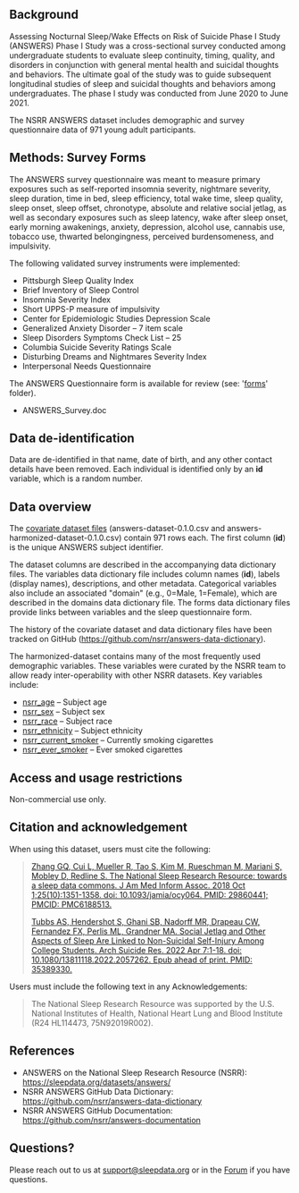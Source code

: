 ## Background
Assessing Nocturnal Sleep/Wake Effects on Risk of Suicide Phase I Study (ANSWERS) Phase I Study was a cross-sectional survey conducted among undergraduate students to evaluate sleep continuity, timing, quality, and disorders in conjunction with general mental health and suicidal thoughts and behaviors. The ultimate goal of the study was to guide subsequent longitudinal studies of sleep and suicidal thoughts and behaviors among undergraduates. The phase I study was conducted from June 2020 to June 2021.

The NSRR ANSWERS dataset includes demographic and survey questionnaire data of 971 young adult participants.

## Methods: Survey Forms

The ANSWERS survey questionnaire was meant to measure primary exposures such as self-reported insomnia severity, nightmare severity, sleep duration, time in bed, sleep efficiency, total wake time, sleep quality, sleep onset, sleep offset, chronotype, absolute and relative social jetlag, as well as secondary exposures such as sleep latency, wake after sleep onset, early morning awakenings, anxiety, depression, alcohol use, cannabis use, tobacco use, thwarted belongingness, perceived burdensomeness, and impulsivity.

The following validated survey instruments were implemented:

-	Pittsburgh Sleep Quality Index
-	Brief Inventory of Sleep Control
-	Insomnia Severity Index
-	Short UPPS-P measure of impulsivity
-	Center for Epidemiologic Studies Depression Scale
-	Generalized Anxiety Disorder – 7 item scale
-	Sleep Disorders Symptoms Check List – 25
-	Columbia Suicide Severity Ratings Scale
-	Disturbing Dreams and Nightmares Severity Index
-	Interpersonal Needs Questionnaire

The ANSWERS Questionnaire form is available for review (see: '[forms](:files_path:/forms)' folder). 
-	ANSWERS_Survey.doc

## Data de-identification

Data are de-identified in that name, date of birth, and any other contact details have been removed. Each individual is identified only by an **id** variable, which is a random number.

## Data overview

The [covariate dataset files](:files_path:/datasets) (answers-dataset-0.1.0.csv and answers-harmonized-dataset-0.1.0.csv) contain 971 rows each. The first column (**id**) is the unique ANSWERS subject identifier. 

The dataset columns are described in the accompanying data dictionary files. The variables data dictionary file includes column names (**id**), labels (display names), descriptions, and other metadata. Categorical variables also include an associated "domain" (e.g., 0=Male, 1=Female), which are described in the domains data dictionary file. The forms data dictionary files provide links between variables and the sleep questionnaire form.

The history of the covariate dataset and data dictionary files have been tracked on GitHub (https://github.com/nsrr/answers-data-dictionary). 

The harmonized-dataset contains many of the most frequently used demographic variables. These variables were curated by the NSRR team to allow ready inter-operability with other NSRR datasets. Key variables include:

-	[nsrr_age](https://sleepdata.org/datasets/answers/variables/nsrr_age) – Subject age
-	[nsrr_sex](https://sleepdata.org/datasets/answers/variables/nsrr_sex) – Subject sex
-	[nsrr_race](https://sleepdata.org/datasets/answers/variables/nsrr_race) – Subject race
-	[nsrr_ethnicity](https://sleepdata.org/datasets/answers/variables/nsrr_ethnicity) – Subject ethnicity
-	[nsrr_current_smoker](https://sleepdata.org/datasets/answers/variables/nsrr_current_smoker) – Currently smoking cigarettes
-	[nsrr_ever_smoker](https://sleepdata.org/datasets/answers/variables/nsrr_ever_smoker) – Ever smoked cigarettes

## Access and usage restrictions

Non-commercial use only.

## Citation and acknowledgement

When using this dataset, users must cite the following:

> [Zhang GQ, Cui L, Mueller R, Tao S, Kim M, Rueschman M, Mariani S, Mobley D, Redline S. The National Sleep Research Resource: towards a sleep data commons. J Am Med Inform Assoc. 2018 Oct 1;25(10):1351-1358. doi: 10.1093/jamia/ocy064. PMID: 29860441; PMCID: PMC6188513.](https://pubmed.ncbi.nlm.nih.gov/29860441/)
>
> [Tubbs AS, Hendershot S, Ghani SB, Nadorff MR, Drapeau CW, Fernandez FX, Perlis ML, Grandner MA. Social Jetlag and Other Aspects of Sleep Are Linked to Non-Suicidal Self-Injury Among College Students. Arch Suicide Res. 2022 Apr 7:1-18. doi: 10.1080/13811118.2022.2057262. Epub ahead of print. PMID: 35389330.](https://pubmed.ncbi.nlm.nih.gov/35389330/)

Users must include the following text in any Acknowledgements:

> The National Sleep Research Resource was supported by the U.S. National Institutes of Health, National Heart Lung and Blood Institute (R24 HL114473, 75N92019R002).

## References

- ANSWERS on the National Sleep Research Resource (NSRR): https://sleepdata.org/datasets/answers/
- NSRR ANSWERS GitHub Data Dictionary: https://github.com/nsrr/answers-data-dictionary
- NSRR ANSWERS GitHub Documentation: https://github.com/nsrr/answers-documentation

## Questions?

Please reach out to us at support@sleepdata.org or in the [Forum](https://sleepdata.org/forum) if you have questions.
